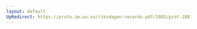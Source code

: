 ```yaml
---
layout: default
UpRedirect: https://pruto.im.uu.se/riksdagen-records-pdf/1881/prot-1881--fk--006/prot-1881--fk--006_005.pdf
---
```

